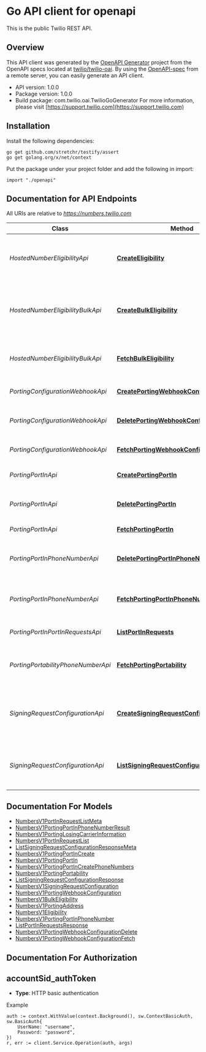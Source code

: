 # Go API client for openapi

This is the public Twilio REST API.

## Overview
This API client was generated by the [OpenAPI Generator](https://openapi-generator.tech) project from the OpenAPI specs located at [twilio/twilio-oai](https://github.com/twilio/twilio-oai/tree/main/spec).  By using the [OpenAPI-spec](https://www.openapis.org/) from a remote server, you can easily generate an API client.

- API version: 1.0.0
- Package version: 1.0.0
- Build package: com.twilio.oai.TwilioGoGenerator
For more information, please visit [https://support.twilio.com](https://support.twilio.com)

## Installation

Install the following dependencies:

```shell
go get github.com/stretchr/testify/assert
go get golang.org/x/net/context
```

Put the package under your project folder and add the following in import:

```golang
import "./openapi"
```

## Documentation for API Endpoints

All URIs are relative to *https://numbers.twilio.com*

Class | Method | HTTP request | Description
------------ | ------------- | ------------- | -------------
*HostedNumberEligibilityApi* | [**CreateEligibility**](docs/HostedNumberEligibilityApi.md#createeligibility) | **Post** /v1/HostedNumber/Eligibility | Create an eligibility check for a number that you want to host in Twilio.
*HostedNumberEligibilityBulkApi* | [**CreateBulkEligibility**](docs/HostedNumberEligibilityBulkApi.md#createbulkeligibility) | **Post** /v1/HostedNumber/Eligibility/Bulk | Create a bulk eligibility check for a set of numbers that you want to host in Twilio.
*HostedNumberEligibilityBulkApi* | [**FetchBulkEligibility**](docs/HostedNumberEligibilityBulkApi.md#fetchbulkeligibility) | **Get** /v1/HostedNumber/Eligibility/Bulk/{RequestId} | Fetch an eligibility bulk check that you requested to host in Twilio.
*PortingConfigurationWebhookApi* | [**CreatePortingWebhookConfiguration**](docs/PortingConfigurationWebhookApi.md#createportingwebhookconfiguration) | **Post** /v1/Porting/Configuration/Webhook | Create a Webhook Configuration
*PortingConfigurationWebhookApi* | [**DeletePortingWebhookConfigurationDelete**](docs/PortingConfigurationWebhookApi.md#deleteportingwebhookconfigurationdelete) | **Delete** /v1/Porting/Configuration/Webhook/{WebhookType} | Allows the client to delete a webhook configuration.
*PortingConfigurationWebhookApi* | [**FetchPortingWebhookConfigurationFetch**](docs/PortingConfigurationWebhookApi.md#fetchportingwebhookconfigurationfetch) | **Get** /v1/Porting/Configuration/Webhook | Allows to fetch the webhook configuration
*PortingPortInApi* | [**CreatePortingPortIn**](docs/PortingPortInApi.md#createportingportin) | **Post** /v1/Porting/PortIn | Allows to create a new port in request
*PortingPortInApi* | [**DeletePortingPortIn**](docs/PortingPortInApi.md#deleteportingportin) | **Delete** /v1/Porting/PortIn/{PortInRequestSid} | Allows to cancel a port in request by SID
*PortingPortInApi* | [**FetchPortingPortIn**](docs/PortingPortInApi.md#fetchportingportin) | **Get** /v1/Porting/PortIn/{PortInRequestSid} | Fetch a port in request by SID
*PortingPortInPhoneNumberApi* | [**DeletePortingPortInPhoneNumber**](docs/PortingPortInPhoneNumberApi.md#deleteportingportinphonenumber) | **Delete** /v1/Porting/PortIn/{PortInRequestSid}/PhoneNumber/{PhoneNumberSid} | Allows to cancel a port in request phone number by SID
*PortingPortInPhoneNumberApi* | [**FetchPortingPortInPhoneNumber**](docs/PortingPortInPhoneNumberApi.md#fetchportingportinphonenumber) | **Get** /v1/Porting/PortIn/{PortInRequestSid}/PhoneNumber/{PhoneNumberSid} | Fetch a phone number by port in request SID and phone number SID
*PortingPortInPortInRequestsApi* | [**ListPortInRequests**](docs/PortingPortInPortInRequestsApi.md#listportinrequests) | **Get** /v1/Porting/PortIn/PortInRequests | Fetch all PortInRequests for a user
*PortingPortabilityPhoneNumberApi* | [**FetchPortingPortability**](docs/PortingPortabilityPhoneNumberApi.md#fetchportingportability) | **Get** /v1/Porting/Portability/PhoneNumber/{PhoneNumber} | Check if a single phone number can be ported to Twilio
*SigningRequestConfigurationApi* | [**CreateSigningRequestConfiguration**](docs/SigningRequestConfigurationApi.md#createsigningrequestconfiguration) | **Post** /v1/SigningRequest/Configuration | Synchronous operation to insert or update a configuration for the customer.
*SigningRequestConfigurationApi* | [**ListSigningRequestConfiguration**](docs/SigningRequestConfigurationApi.md#listsigningrequestconfiguration) | **Get** /v1/SigningRequest/Configuration | Synchronous operation to retrieve configurations for the customer.


## Documentation For Models

 - [NumbersV1PortInRequestListMeta](docs/NumbersV1PortInRequestListMeta.md)
 - [NumbersV1PortingPortInPhoneNumberResult](docs/NumbersV1PortingPortInPhoneNumberResult.md)
 - [NumbersV1PortingLosingCarrierInformation](docs/NumbersV1PortingLosingCarrierInformation.md)
 - [NumbersV1PortInRequestList](docs/NumbersV1PortInRequestList.md)
 - [ListSigningRequestConfigurationResponseMeta](docs/ListSigningRequestConfigurationResponseMeta.md)
 - [NumbersV1PortingPortInCreate](docs/NumbersV1PortingPortInCreate.md)
 - [NumbersV1PortingPortIn](docs/NumbersV1PortingPortIn.md)
 - [NumbersV1PortingPortInCreatePhoneNumbers](docs/NumbersV1PortingPortInCreatePhoneNumbers.md)
 - [NumbersV1PortingPortability](docs/NumbersV1PortingPortability.md)
 - [ListSigningRequestConfigurationResponse](docs/ListSigningRequestConfigurationResponse.md)
 - [NumbersV1SigningRequestConfiguration](docs/NumbersV1SigningRequestConfiguration.md)
 - [NumbersV1PortingWebhookConfiguration](docs/NumbersV1PortingWebhookConfiguration.md)
 - [NumbersV1BulkEligibility](docs/NumbersV1BulkEligibility.md)
 - [NumbersV1PortingAddress](docs/NumbersV1PortingAddress.md)
 - [NumbersV1Eligibility](docs/NumbersV1Eligibility.md)
 - [NumbersV1PortingPortInPhoneNumber](docs/NumbersV1PortingPortInPhoneNumber.md)
 - [ListPortInRequestsResponse](docs/ListPortInRequestsResponse.md)
 - [NumbersV1PortingWebhookConfigurationDelete](docs/NumbersV1PortingWebhookConfigurationDelete.md)
 - [NumbersV1PortingWebhookConfigurationFetch](docs/NumbersV1PortingWebhookConfigurationFetch.md)


## Documentation For Authorization



## accountSid_authToken

- **Type**: HTTP basic authentication

Example

```golang
auth := context.WithValue(context.Background(), sw.ContextBasicAuth, sw.BasicAuth{
    UserName: "username",
    Password: "password",
})
r, err := client.Service.Operation(auth, args)
```

